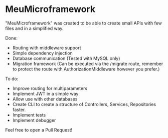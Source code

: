 # MeuMicroframework

"MeuMicroframework" was created to be able to create small APIs with few files and in a simplified way.

Done:
- Routing with middleware support
- Simple dependency injection
- Database communication (Tested with MySQL only)
- Migration framework (Can be executed via the /migrate route, remember to protect the route with AuthorizationMiddleware however you prefer.)

To do:
- Improve routing for multiparameters
- Implement JWT in a simple way
- Allow use with other databases
- Create CLI to create a structure of Controllers, Services, Repositories faster.
- Implement tests
- Implement debugger


Feel free to open a Pull Request!